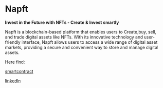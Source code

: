 # Napft

**Invest in the Future with NFTs - Create  & Invest smartly**

Napft is a blockchain-based platform that enables users to  Create,buy, sell, and trade digital assets like NFTs. With its innovative technology and user-friendly interface, Napft allows users to access a wide range of digital asset markets, providing a secure and convenient way to store and manage digital assets.

Here find:

[smartcontract](https://mumbai.polygonscan.com/address/0xA149eae19266e92aC3060DA3827013164417adE1) 

[linkedIn](https://www.linkedin.com/company/89975282)


